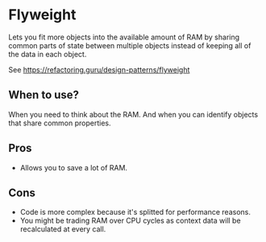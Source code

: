 # Flyweight

Lets you fit more objects into the available amount of RAM by sharing common parts of state between multiple objects instead of keeping all of the data in each object.

See https://refactoring.guru/design-patterns/flyweight

## When to use?

When you need to think about the RAM. And when you can identify objects that share common properties.

## Pros

- Allows you to save a lot of RAM.

## Cons

- Code is more complex because it's splitted for performance reasons.
- You might be trading RAM over CPU cycles as context data will be recalculated at every call.
